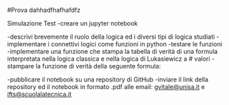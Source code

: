 #Prova
dahhadfhafhafdfz

Simulazione Test
-creare un jupyter notebook

-descrivi brevemente il ruolo della logica ed i diversi tipi di logica studiati
-implementare i connettivi logici come funzioni in python
-testare le funzioni
-implementare una funzione che stampa la tabella di verità di una formula interpretata nella logica classica e nella logica di Lukasiewicz a # valori
-stampare la funzione di verità della seguente formula:

-pubblicare il notebook su una repository di GitHub
-inviare il link della repository ed il notebook in formato .pdf alle email: gvitale@unisa.it e ifts@scuolalatecnica.it
